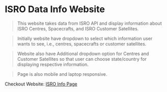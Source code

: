 # ISRO Data Info Website

>This website takes data from ISRO API and display information about ISRO Centres, Spacecrafts, and ISRO Customer Satellites.

> Initially website have dropdown to select which information user wants to see, i.e., centres, spacecrafts or customer satellites.

>Website also have Additional dropdown option for Centres and Customer Satellites so that user can choose state/country for displaying respective information.

> Page is also mobile and laptop responsive.

Checkout Website: [ISRO Info Page](https://isro-data-info.netlify.app/)
